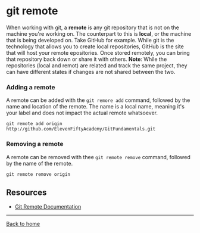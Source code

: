 # git remote
When working with git, a **remote** is any git repository that is not on the machine you're working on. The counterpart to this is **local**, or the machine that is being developed on. 
Take GitHub for example. While git is the technology that allows you to create local repositories, GitHub is the site that will host your remote epositories. Once stored remotely, you can bring that repository back down or share it with others. 
**Note**: While the repositories (local and remot) are related and track the same project, they can have different states if changes are not shared between the two. 
### Adding a remote
A remote can be added with the `git remore add` command, followed by the name and location of the remote. 
The name is a local name, meaning it's your label and does not impact the actual remote whatsoever. 
```
git remote add origin http://github.com/ElevenFiftyAcademy/GitFundamentals.git
```
### Removing a remote
A remote can be removed with thee `git remote remove` command, followed by the name of the remote. 
```
git remote remove origin
```
## Resources
- [Git Remote Documentation](http://git-scm.com/docs/git-remote)
---
[Back to home](../README.md)
